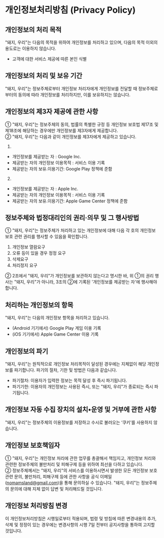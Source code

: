 # 개인정보처리방침 (Privacy Policy)

## 개인정보의 처리 목적 

"돼지, 우리"는 다음의 목적을 위하여 개인정보를 처리하고 있으며, 다음의 목적 이외의 용도로는 이용하지 않습니다.
- 고객에 대한 서비스 제공에 따른 본인 식별

## 개인정보의 처리 및 보유 기간

"돼지, 우리"는 정보주체로부터 개인정보 처리자에게 개인정보를 전달할 때 정보주체로부터의 동의에 따라 개인정보를 처리하지만, 이를 보유하지는 않습니다.

## 개인정보의 제3자 제공에 관한 사항

① "돼지, 우리"는 정보주체의 동의, 법률의 특별한 규정 등 개인정보 보호법 제17조 및 제18조에 해당하는 경우에만 개인정보를 제3자에게 제공합니다.  
② "돼지, 우리"는 다음과 같이 개인정보를 제3자에게 제공하고 있습니다.  

1. 
- 개인정보를 제공받는 자 : Google Inc.
- 제공받는 자의 개인정보 이용목적 : 서비스 이용 기록
- 제공받는 자의 보유.이용기간: Google Play 정책에 준함

2. 
- 개인정보를 제공받는 자 : Apple Inc.
- 제공받는 자의 개인정보 이용목적 : 서비스 이용 기록
- 제공받는 자의 보유.이용기간: Apple Game Center 정책에 준함

## 정보주체와 법정대리인의 권리·의무 및 그 행사방법

① "돼지, 우리"는 정보주체가 처리하고 있는 개인정보에 대해 다음 각 호의 개인정보 보호 관련 권리를 행사할 수 있음을 확인합니다.  
1. 개인정보 열람요구  
2. 오류 등이 있을 경우 정정 요구  
3. 삭제요구  
4. 처리정지 요구  

② 2조에서 "돼지, 우리"가 개인정보를 보관하지 않는다고 명시한 바, 위 ①의 권리 행사는 "돼지, 우리"가 아니라, 3조의 ②에 기록된 '개인정보를 제공받는 자'에 행사해야 합니다.

## 처리하는 개인정보의 항목

"돼지, 우리"는 다음의 개인정보 항목을 처리하고 있습니다.

- (Android 기기에서) Google Play 게임 이용 기록
- (iOS 기기에서) Apple Game Center 이용 기록

## 개인정보의 파기

"돼지, 우리"는 원칙적으로 개인정보 처리목적이 달성된 경우에는 지체없이 해당 개인정보를 파기합니다. 파기의 절차, 기한 및 방법은 다음과 같습니다.

- 파기절차: 이용자가 입력한 정보는 목적 달성 후 즉시 파기됩니다.
- 파기기한: 이용자의 개인정보는 사용된 즉시, 또는 "돼지, 우리"가 종료되는 즉시 파기됩니다.

## 개인정보 자동 수집 장치의 설치•운영 및 거부에 관한 사항

"돼지, 우리"는 정보주체의 이용정보를 저장하고 수시로 불러오는 ‘쿠키’를 사용하지 않습니다.

## 개인정보 보호책임자

① "돼지, 우리"는 개인정보 처리에 관한 업무를 총괄해서 책임지고, 개인정보 처리와 관련한 정보주체의 불만처리 및 피해구제 등을 위하여 최선을 다하고 있습니다.  
② 정보주체께서는 "돼지, 우리"의 서비스를 이용하시면서 발생한 모든 개인정보 보호 관련 문의, 불만처리, 피해구제 등에 관한 사항을 공식 이메일(nomamsland@gmail.com)을 통해 문의하실 수 있습니다. "돼지, 우리"는 정보주체의 문의에 대해 지체 없이 답변 및 처리해드릴 것입니다.

## 개인정보 처리방침 변경

이 개인정보처리방침은 시행일로부터 적용되며, 법령 및 방침에 따른 변경내용의 추가, 삭제 및 정정이 있는 경우에는 변경사항의 시행 7일 전부터 공지사항을 통하여 고지할 것입니다.
